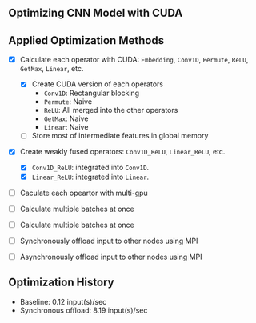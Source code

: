 ## Optimizing CNN Model with CUDA

## Applied Optimization Methods

-   [x] Calculate each operator with CUDA: `Embedding`, `Conv1D`, `Permute`, `ReLU`, `GetMax`, `Linear`, etc.

    -   [x] Create CUDA version of each operators
        -   `Conv1D`: Rectangular blocking
        -   `Permute`: Naive
        -   `ReLU`: All merged into the other operators
        -   `GetMax`: Naive
        -   `Linear`: Naive
    -   [ ] Store most of intermediate features in global memory

-   [x] Create weakly fused operators: `Conv1D_ReLU`, `Linear_ReLU`, etc.

    -   [x] `Conv1D_ReLU`: integrated into `Conv1D`.
    -   [x] `Linear_ReLU`: integrated into `Linear`.

-   [ ] Caculate each opeartor with multi-gpu
-   [ ] Calculate multiple batches at once
-   [ ] Calculate multiple batches at once
-   [ ] Synchronously offload input to other nodes using MPI
-   [ ] Asynchronously offload input to other nodes using MPI

## Optimization History

-   Baseline: 0.12 input(s)/sec
-   Synchronous offload: 8.19 input(s)/sec

